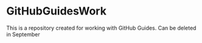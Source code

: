 # GitHubGuidesWork
This is a repository created for working with GitHub Guides.  Can be deleted in September
